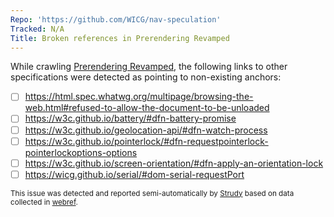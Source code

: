 ```yaml
---
Repo: 'https://github.com/WICG/nav-speculation'
Tracked: N/A
Title: Broken references in Prerendering Revamped
---
```


While crawling [Prerendering Revamped](https://wicg.github.io/nav-speculation/prerendering.html), the following links to other specifications were detected as pointing to non-existing anchors:
* [ ] https://html.spec.whatwg.org/multipage/browsing-the-web.html#refused-to-allow-the-document-to-be-unloaded
* [ ] https://w3c.github.io/battery/#dfn-battery-promise
* [ ] https://w3c.github.io/geolocation-api/#dfn-watch-process
* [ ] https://w3c.github.io/pointerlock/#dfn-requestpointerlock-pointerlockoptions-options
* [ ] https://w3c.github.io/screen-orientation/#dfn-apply-an-orientation-lock
* [ ] https://wicg.github.io/serial/#dom-serial-requestPort

<sub>This issue was detected and reported semi-automatically by [Strudy](https://github.com/w3c/strudy/) based on data collected in [webref](https://github.com/w3c/webref/).</sub>
